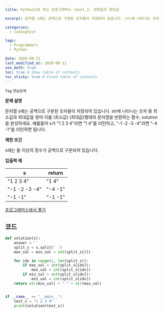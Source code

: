 ```yaml
---
title: Python으로 푸는 프로그래머스 level_2. 최댓값과 최솟값

excerpt: 문자열 s에는 공백으로 구분된 숫자들이 저장되어 있습니다. str에 나타나는 숫자 중 최소값과 최대값을 찾아 이를 (최소값) (최대값)형태의 문자열을 반환하는 함수, solution을 완성하세요. 예를들어 s가 "1 2 3 4"라면 "1 4"를 리턴하고, "-1 -2 -3 -4"라면 "-4 -1"을 리턴하면 됩니다.

categories:
  - codingTest

tags:
  - Programmers
  - Python

date: 2020-09-11
last_modified_at: 2020-09-11
use_math: true
toc: true # Show table of contents
toc_sticky: true # Fixed table of contents
---
```


`Tag` `연습문제` <br>


**문제 설명**

문자열 s에는 공백으로 구분된 숫자들이 저장되어 있습니다. str에 나타나는 숫자 중 최소값과 최대값을 찾아 이를 (최소값) (최대값)형태의 문자열을 반환하는 함수, solution을 완성하세요.
예를들어 s가 "1 2 3 4"라면 "1 4"를 리턴하고, "-1 -2 -3 -4"라면 "-4 -1"을 리턴하면 됩니다.

**제한 조건**

s에는 둘 이상의 정수가 공백으로 구분되어 있습니다.

**입출력 예**

s|	return
--|--
"1 2 3 4"|	"1 4"
"-1 -2 -3 -4"	|"-4 -1"
"-1 -1"	|"-1 -1"

[프로그래머스에서 풀기](https://programmers.co.kr/learn/courses/30/lessons/12939)

## 코드

```python
def solution(s):
    answer = ''
    split_s = s.split(' ')
    max_val = min_val = int(split_s[0])

    for idx in range(1, len(split_s)):
        if max_val < int(split_s[idx]):
            max_val = int(split_s[idx])
        if min_val > int(split_s[idx]):
            min_val = int(split_s[idx])
    return str(min_val) + " " + str(max_val)


if __name__ == "__main__":
    test_s = "1 2 3 4"
    print(solution(test_s))
```
